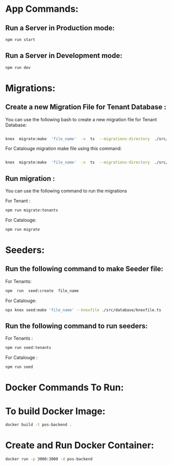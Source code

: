 # App Commands:

## Run a Server in Production mode:

```bash
npm run start
```

## Run a Server in Development mode:

```bash
npm run dev
```

# Migrations:

## Create a new Migration File for Tenant Database :

You can use the following bash to create a new migration file for Tenant Database:

```bash

knex  migrate:make  'file_name'  -x  ts  --migrations-directory  ./src/database/migrations/tenants

```

For Catalouge migration make file using this command:

```bash

knex  migrate:make  'file_name'  -x  ts  --migrations-directory  ./src/database/migrations/catalouge

```

## Run migration :

You can use the following command to run the migrations

For Tenant :

```bash
npm run migrate:tenants
```

For Catalouge:

```bash
npm run migrate
```

# Seeders:

## Run the following command to make Seeder file:

For Tenants:

```bash
npm  run  seed:create  file_name
```

For Catalouge:

```bash
npx knex seed:make 'file_name' --knexfile ./src/database/knexfile.ts
```

## Run the following command to run seeders:

For Tenants :

```bash
npm run seed:tenants
```

For Catalouge :

```bash
npm run seed
```

# Docker Commands To Run:

# To build Docker Image:

```bash
docker build -t pos-backend .
```

# Create and Run Docker Container:

```bash
docker run -p 3000:3000 -d pos-backend
```
